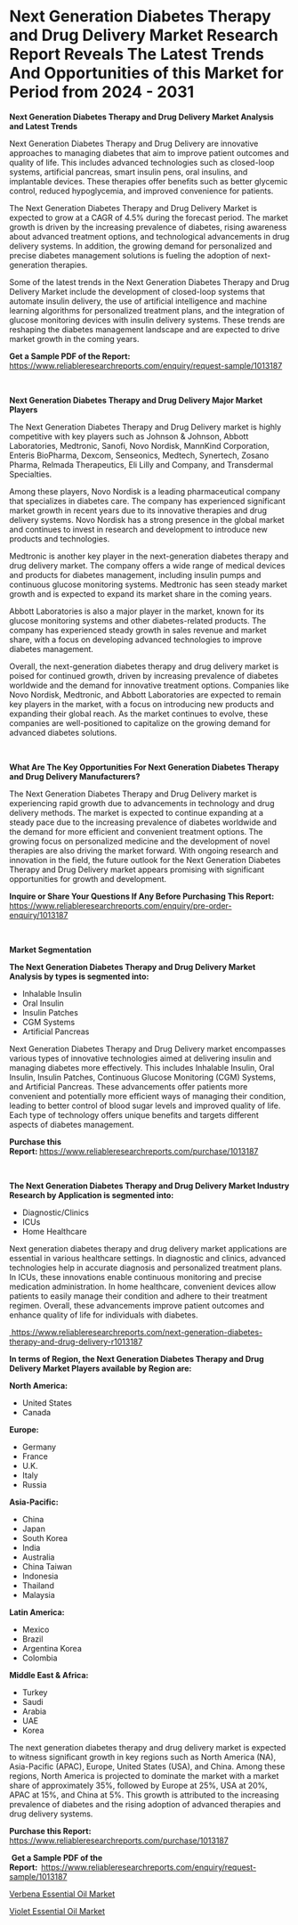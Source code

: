 <p><h1>Next Generation Diabetes Therapy and Drug Delivery Market Research Report Reveals The Latest Trends And Opportunities of this Market for Period from 2024 - 2031</h1></p><p><strong>Next Generation Diabetes Therapy and Drug Delivery Market Analysis and Latest Trends</strong></p>
<p><p>Next Generation Diabetes Therapy and Drug Delivery are innovative approaches to managing diabetes that aim to improve patient outcomes and quality of life. This includes advanced technologies such as closed-loop systems, artificial pancreas, smart insulin pens, oral insulins, and implantable devices. These therapies offer benefits such as better glycemic control, reduced hypoglycemia, and improved convenience for patients.</p><p>The Next Generation Diabetes Therapy and Drug Delivery Market is expected to grow at a CAGR of 4.5% during the forecast period. The market growth is driven by the increasing prevalence of diabetes, rising awareness about advanced treatment options, and technological advancements in drug delivery systems. In addition, the growing demand for personalized and precise diabetes management solutions is fueling the adoption of next-generation therapies.</p><p>Some of the latest trends in the Next Generation Diabetes Therapy and Drug Delivery Market include the development of closed-loop systems that automate insulin delivery, the use of artificial intelligence and machine learning algorithms for personalized treatment plans, and the integration of glucose monitoring devices with insulin delivery systems. These trends are reshaping the diabetes management landscape and are expected to drive market growth in the coming years.</p></p>
<p><strong>Get a Sample PDF of the Report:&nbsp;</strong> <a href="https://www.reliableresearchreports.com/enquiry/request-sample/1013187">https://www.reliableresearchreports.com/enquiry/request-sample/1013187</a></p>
<p>&nbsp;</p>
<p><strong>Next Generation Diabetes Therapy and Drug Delivery Major Market Players</strong></p>
<p><p>The Next Generation Diabetes Therapy and Drug Delivery market is highly competitive with key players such as Johnson & Johnson, Abbott Laboratories, Medtronic, Sanofi, Novo Nordisk, MannKind Corporation, Enteris BioPharma, Dexcom, Senseonics, Medtech, Synertech, Zosano Pharma, Relmada Therapeutics, Eli Lilly and Company, and Transdermal Specialties.</p><p>Among these players, Novo Nordisk is a leading pharmaceutical company that specializes in diabetes care. The company has experienced significant market growth in recent years due to its innovative therapies and drug delivery systems. Novo Nordisk has a strong presence in the global market and continues to invest in research and development to introduce new products and technologies.</p><p>Medtronic is another key player in the next-generation diabetes therapy and drug delivery market. The company offers a wide range of medical devices and products for diabetes management, including insulin pumps and continuous glucose monitoring systems. Medtronic has seen steady market growth and is expected to expand its market share in the coming years.</p><p>Abbott Laboratories is also a major player in the market, known for its glucose monitoring systems and other diabetes-related products. The company has experienced steady growth in sales revenue and market share, with a focus on developing advanced technologies to improve diabetes management.</p><p>Overall, the next-generation diabetes therapy and drug delivery market is poised for continued growth, driven by increasing prevalence of diabetes worldwide and the demand for innovative treatment options. Companies like Novo Nordisk, Medtronic, and Abbott Laboratories are expected to remain key players in the market, with a focus on introducing new products and expanding their global reach. As the market continues to evolve, these companies are well-positioned to capitalize on the growing demand for advanced diabetes solutions.</p></p>
<p>&nbsp;</p>
<p><strong>What Are The Key Opportunities For Next Generation Diabetes Therapy and Drug Delivery Manufacturers?</strong></p>
<p><p>The Next Generation Diabetes Therapy and Drug Delivery market is experiencing rapid growth due to advancements in technology and drug delivery methods. The market is expected to continue expanding at a steady pace due to the increasing prevalence of diabetes worldwide and the demand for more efficient and convenient treatment options. The growing focus on personalized medicine and the development of novel therapies are also driving the market forward. With ongoing research and innovation in the field, the future outlook for the Next Generation Diabetes Therapy and Drug Delivery market appears promising with significant opportunities for growth and development.</p></p>
<p><strong>Inquire or Share Your Questions If Any Before Purchasing This Report:</strong> <a href="https://www.reliableresearchreports.com/enquiry/pre-order-enquiry/1013187">https://www.reliableresearchreports.com/enquiry/pre-order-enquiry/1013187</a></p>
<p>&nbsp;</p>
<p><strong>Market Segmentation</strong></p>
<p><strong>The Next Generation Diabetes Therapy and Drug Delivery Market Analysis by types is segmented into:</strong></p>
<p><ul><li>Inhalable Insulin</li><li>Oral Insulin</li><li>Insulin Patches</li><li>CGM Systems</li><li>Artificial Pancreas</li></ul></p>
<p><p>Next Generation Diabetes Therapy and Drug Delivery market encompasses various types of innovative technologies aimed at delivering insulin and managing diabetes more effectively. This includes Inhalable Insulin, Oral Insulin, Insulin Patches, Continuous Glucose Monitoring (CGM) Systems, and Artificial Pancreas. These advancements offer patients more convenient and potentially more efficient ways of managing their condition, leading to better control of blood sugar levels and improved quality of life. Each type of technology offers unique benefits and targets different aspects of diabetes management.</p></p>
<p><strong>Purchase this Report:&nbsp;</strong><a href="https://www.reliableresearchreports.com/purchase/1013187">https://www.reliableresearchreports.com/purchase/1013187</a></p>
<p>&nbsp;</p>
<p><strong>The Next Generation Diabetes Therapy and Drug Delivery Market Industry Research by Application is segmented into:</strong></p>
<p><ul><li>Diagnostic/Clinics</li><li>ICUs</li><li>Home Healthcare</li></ul></p>
<p><p>Next generation diabetes therapy and drug delivery market applications are essential in various healthcare settings. In diagnostic and clinics, advanced technologies help in accurate diagnosis and personalized treatment plans. In ICUs, these innovations enable continuous monitoring and precise medication administration. In home healthcare, convenient devices allow patients to easily manage their condition and adhere to their treatment regimen. Overall, these advancements improve patient outcomes and enhance quality of life for individuals with diabetes.</p></p>
<p><a href="https://www.reliableresearchreports.com/next-generation-diabetes-therapy-and-drug-delivery-r1013187">&nbsp;https://www.reliableresearchreports.com/next-generation-diabetes-therapy-and-drug-delivery-r1013187</a></p>
<p><strong>In terms of Region, the Next Generation Diabetes Therapy and Drug Delivery Market Players available by Region are:</strong></p>
<p>
    <p> <strong> North America: </strong>
        <ul>
            <li>United States</li>
            <li>Canada</li>
        </ul>
        </p> 
    <p> <strong> Europe: </strong>
        <ul>
            <li>Germany</li>
            <li>France</li>
            <li>U.K.</li>
            <li>Italy</li>
            <li>Russia</li>
        </ul>
        </p> 
    <p> <strong> Asia-Pacific: </strong>
        <ul>
            <li>China</li>
            <li>Japan</li>
            <li>South Korea</li>
            <li>India</li>
            <li>Australia</li>
            <li>China Taiwan</li>
            <li>Indonesia</li>
            <li>Thailand</li>
            <li>Malaysia</li>
        </ul>
        </p> 
    <p> <strong> Latin America: </strong>
        <ul>
            <li>Mexico</li>
            <li>Brazil</li>
            <li>Argentina Korea</li>
            <li>Colombia</li>
        </ul>
        </p> 
    <p> <strong> Middle East & Africa: </strong>
        <ul>
            <li>Turkey</li>
            <li>Saudi</li>
            <li>Arabia</li>
            <li>UAE</li>
            <li>Korea</li>
        </ul>
    </p>
    </p>
<p><p>The next generation diabetes therapy and drug delivery market is expected to witness significant growth in key regions such as North America (NA), Asia-Pacific (APAC), Europe, United States (USA), and China. Among these regions, North America is projected to dominate the market with a market share of approximately 35%, followed by Europe at 25%, USA at 20%, APAC at 15%, and China at 5%. This growth is attributed to the increasing prevalence of diabetes and the rising adoption of advanced therapies and drug delivery systems.</p></p>
<p><strong>Purchase this Report: </strong><a href="https://www.reliableresearchreports.com/purchase/1013187">https://www.reliableresearchreports.com/purchase/1013187</a></p>
<p>&nbsp;<strong>Get a Sample PDF of the Report:&nbsp;&nbsp;</strong><a href="https://www.reliableresearchreports.com/enquiry/request-sample/1013187">https://www.reliableresearchreports.com/enquiry/request-sample/1013187</a></p>
<p><strong></strong></p>
<p><p><a href="https://github.com/setiawananhar13/Market-Research-Report-List-1/blob/main/verbena-essential-oil-market.md">Verbena Essential Oil Market</a></p><p><a href="https://github.com/castoriffic/Market-Research-Report-List-5/blob/main/violet-essential-oil-market.md">Violet Essential Oil Market</a></p></p>